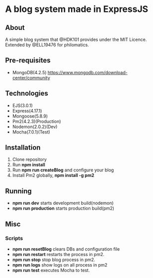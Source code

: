 # A blog system made in ExpressJS

## About
A simple blog system that @HDK101 provides under the MIT Licence. Extended by @ELL19476 for philomatics.

## Pre-requisites
- MongoDB(4.2.5)
https://www.mongodb.com/download-center/community

## Technologies
- EJS(3.0.1)
- Express(4.17.1)
- Mongoose(5.8.9)
- Pm2(4.2.3)(Production)
- Nodemon(2.0.2)(Dev)
- Mocha(7.0.1)(Test)

## Installation
1. Clone repository
2. Run **npm install**
3. Run **npm run createBlog** and configure your blog
4. Install Pm2 globally, **npm install -g pm2**

## Running
- **npm run dev** starts development build(nodemon)
- **npm run production** starts production build(pm2)

## Misc
### Scripts
- **npm run resetBlog** clears DBs and configuration file
- **npm run restart** restarts the process in pm2.
- **npm run stop** stop blog process in pm2.
- **npm run logs** show logs on all process in pm2
- **npm run test** executes Mocha to test.

